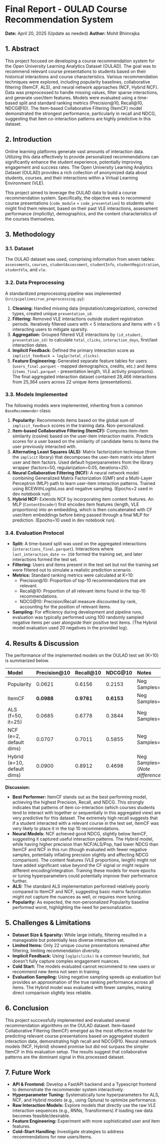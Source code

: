 # Final Report - OULAD Course Recommendation System

**Date:** April 20, 2025 (Update as needed)
**Author:** Mohit Bhimrajka

## 1. Abstract

This project focused on developing a course recommendation system for the Open University Learning Analytics Dataset (OULAD). The goal was to recommend relevant course presentations to students based on their historical interactions and course characteristics. Various recommendation techniques were explored, including popularity baselines, collaborative filtering (ItemCF, ALS), and neural network approaches (NCF, Hybrid NCF). Data was preprocessed to handle missing values, filter sparse interactions, and generate user/item features. Models were evaluated using a time-based split and standard ranking metrics (Precision@10, Recall@10, NDCG@10). The Item-based Collaborative Filtering (ItemCF) model demonstrated the strongest performance, particularly in recall and NDCG, suggesting that item co-interaction patterns are highly predictive in this dataset.

## 2. Introduction

Online learning platforms generate vast amounts of interaction data. Utilizing this data effectively to provide personalized recommendations can significantly enhance the student experience, potentially improving engagement and success rates. The Open University Learning Analytics Dataset (OULAD) provides a rich collection of anonymized data about students, courses, and their interactions within a Virtual Learning Environment (VLE).

This project aimed to leverage the OULAD data to build a course recommendation system. Specifically, the objective was to recommend course presentations (`code_module` + `code_presentation`) to students who might find them relevant, based on their past VLE interactions, assessment performance (implicitly), demographics, and the content characteristics of the courses themselves.

## 3. Methodology

### 3.1. Dataset

The OULAD dataset was used, comprising information from seven tables: `assessments`, `courses`, `studentAssessment`, `studentInfo`, `studentRegistration`, `studentVle`, and `vle`.

### 3.2. Data Preprocessing

A standardized preprocessing pipeline was implemented (`src/pipelines/run_preprocessing.py`):
1.  **Cleaning:** Handled missing data (imputation/categorization), corrected types, created unique `presentation_id`.
2.  **Filtering:** Removed VLE interactions outside student registration periods. Iteratively filtered users with < 5 interactions and items with < 5 interacting users to mitigate sparsity.
3.  **Aggregation:** Grouped filtered VLE interactions by `(id_student, presentation_id)` to calculate `total_clicks`, `interaction_days`, first/last interaction dates.
4.  **Implicit Feedback:** Defined the primary interaction score as `implicit_feedback = log1p(total_clicks)`.
5.  **Feature Engineering:** Generated separate feature tables for users (`users_final.parquet` - mapped demographics, credits, etc.) and items (`items_final.parquet` - presentation length, VLE activity proportions).
The final aggregated interaction dataset contained 28,466 interactions from 25,364 users across 22 unique items (presentations).

### 3.3. Models Implemented

The following models were implemented, inheriting from a common `BaseRecommender` class:

1.  **Popularity:** Recommends items based on the global sum of `implicit_feedback` scores in the training data. Non-personalized.
2.  **Item-based Collaborative Filtering (ItemCF):** Computes item-item similarity (cosine) based on the user-item interaction matrix. Predicts scores for a user based on the similarity of candidate items to items the user previously interacted with.
3.  **Alternating Least Squares (ALS):** Matrix factorization technique (from the `implicit` library) that decomposes the user-item matrix into latent user and item factors. Used default hyperparameters from the library wrapper (factors=50, regularization=0.05, iterations=25).
4.  **Neural Collaborative Filtering (NCF):** A neural network model combining Generalized Matrix Factorization (GMF) and a Multi-Layer Perceptron (MLP) path to learn user-item interaction patterns. Trained using BCEWithLogitsLoss and negative sampling. (Epochs=2 used in dev notebook run).
5.  **Hybrid NCF:** Extends NCF by incorporating item content features. An MLP (`ContentEncoder`) first encodes item features (length, VLE proportions) into an embedding, which is then concatenated with CF user/item embeddings before being passed through a final MLP for prediction. (Epochs=10 used in dev notebook run).

### 3.4. Evaluation Protocol

*   **Split:** A time-based split was used on the aggregated interactions (`interactions_final.parquet`). Interactions where `last_interaction_date <= 250` formed the training set, and later interactions formed the test set.
*   **Filtering:** Users and items present in the test set but not the training set were filtered out to simulate a realistic prediction scenario.
*   **Metrics:** Standard ranking metrics were calculated at K=10:
    *   Precision@10: Proportion of top-10 recommendations that are relevant.
    *   Recall@10: Proportion of all relevant items found in the top-10 recommendations.
    *   NDCG@10: Precision/Recall measure discounted by rank, accounting for the position of relevant items.
*   **Sampling:** For efficiency during development and pipeline runs, evaluation was typically performed using 100 randomly sampled negative items per user alongside their positive test items. (The Hybrid model evaluation used 20 negatives in the provided log).

## 4. Results & Discussion

The performance of the implemented models on the OULAD test set (K=10) is summarized below.

| Model                     | Precision@10 | Recall@10 | NDCG@10 | Notes                                     |
| :------------------------ | :----------- | :-------- | :------ | :---------------------------------------- |
| Popularity                | 0.0621       | 0.6156    | 0.2153  | Neg Samples=100                           |
| ItemCF                    | **0.0988**   | **0.9781**| **0.6153** | Neg Samples=100                           |
| ALS (f=50, it=25)         | 0.0685       | 0.6778    | 0.3844  | Neg Samples=100                           |
| NCF (e=2, default dims)   | 0.0707       | 0.7011    | 0.5855  | Neg Samples=100                           |
| Hybrid (e=10, default dims)| 0.0900       | 0.8912    | 0.4698  | Neg Samples=20 (*Note difference*)       |

**Discussion:**

*   **Best Performer:** ItemCF stands out as the best performing model, achieving the highest Precision, Recall, and NDCG. This strongly indicates that patterns of item co-interaction (which courses students tend to interact with together or sequentially in this aggregated view) are very predictive for this dataset. The extremely high recall suggests that if a student interacted with a relevant course in the test set, ItemCF was very likely to place it in the top 10 recommendations.
*   **Neural Models:** NCF achieved good NDCG, slightly below ItemCF, suggesting it captured useful interaction patterns. The Hybrid model, while having higher precision than NCF/ALS/Pop, had lower NDCG than ItemCF and NCF in this run (though evaluated with fewer negative samples, potentially inflating precision slightly and affecting NDCG comparison). The content features (VLE proportions, length) might not have added significant value beyond the CF signal or might require different encoding/integration. Training these models for more epochs or tuning hyperparameters could potentially improve their performance further.
*   **ALS:** The standard ALS implementation performed relatively poorly compared to ItemCF and NCF, suggesting basic matrix factorization might not capture the nuances as well, or requires more tuning.
*   **Popularity:** As expected, the non-personalized Popularity baseline performed worst, highlighting the need for personalization.

## 5. Challenges & Limitations

*   **Dataset Size & Sparsity:** While large initially, filtering resulted in a manageable but potentially less diverse interaction set.
*   **Limited Items:** Only 22 unique course presentations remained after filtering, limiting recommendation diversity.
*   **Implicit Feedback:** Using `log1p(clicks)` is a common heuristic, but doesn't fully capture complex engagement nuances.
*   **Cold Start:** The models evaluated cannot recommend to new users or recommend new items not seen in training.
*   **Evaluation Sampling:** Using negative sampling speeds up evaluation but provides an approximation of the true ranking performance across all items. The Hybrid model was evaluated with fewer samples, making direct comparison slightly less reliable.

## 6. Conclusion

This project successfully implemented and evaluated several recommendation algorithms on the OULAD dataset. Item-based Collaborative Filtering (ItemCF) emerged as the most effective model for predicting relevant course presentations based on aggregated student interaction data, demonstrating high recall and NDCG@10. Neural network models (NCF, Hybrid) showed promise but did not surpass the simpler ItemCF in this evaluation setup. The results suggest that collaborative patterns are the dominant signal in this processed dataset.

## 7. Future Work

*   **API & Frontend:** Develop a FastAPI backend and a Typescript frontend to demonstrate the recommender system interactively.
*   **Hyperparameter Tuning:** Systematically tune hyperparameters for ALS, NCF, and Hybrid models (e.g., using Optuna) to optimize performance.
*   **Raw Interaction Models:** Explore models that directly use the raw VLE interaction sequences (e.g., RNNs, Transformers) if loading raw data becomes feasible/desirable.
*   **Feature Engineering:** Experiment with more sophisticated user and item features.
*   **Cold-Start Handling:** Investigate strategies to address recommendations for new users/items.